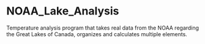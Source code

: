 # NOAA_Lake_Analysis
Temperature analysis program that takes real data from the NOAA regarding the Great Lakes of Canada, organizes and calculates multiple elements. 
